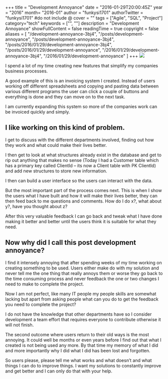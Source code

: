+++
title = "Development Annoyance"
date = "2016-01-29T20:00:45Z"
year = "2016"
month= "2016-01"
author = "funkysi1701"
authorTwitter = "funkysi1701" #do not include @
cover = ""
tags = ["Agile", "SQL",  "Project"]
category="tech"
keywords = ["", ""]
description =  "Development Annoyance"
showFullContent = false
readingTime = true
copyright = false
aliases = [
    "/development-annoyance-3bj4",
    "/posts/development-annoyance",
    "/posts/development-annoyance-3bj4",
    "/posts/2016/01/29/development-annoyance-3bj4",
    "/posts/2016/01/29/development-annoyance",
    "/2016/01/29/development-annoyance-3bj4",
    "/2016/01/29/development-annoyance"
]
+++
![](https://storageaccountblog9f5d.blob.core.windows.net/blazor/wp-content/uploads/2016/01/How-you-can-stop-annoyance-or-frustrations-quickly.jpg?w=425&ssl=1)

I spend a lot of my time creating new features that simplify my companies business processes.

A good example of this is an invoicing system I created. Instead of users working off different spreadsheets and copying and pasting data between various different programs the user can click a couple of buttons and everything is done and they can move on to the next task.

I am currently expanding this system so more of the companies work can be invoiced quickly and simply.

## I like working on this kind of problem.

I get to discuss with the different departments involved, finding out how they work and what could make their lives better.

I then get to look at what structures already exist in the database and get to rip out anything that makes no sense (Today I had a Customer table which has a primary key called ClientId – its now a Client table with PK ClientId) and add new structures to store new information.

I then can build a user interface so the users can interact with the data.

But the most important part of the process comes next. This is when I show the users what I have built and how it will make their lives better, they can then feed back to me questions and comments. How do I do x?, what about y?, have you thought about z?

After this very valuable feedback I can go back and tweak what I have done making it better and better until the users think it is suitable for what they need.

## Now why did I call this post development annoyance?

I find it intensely annoying that after spending weeks of my time working on creating something to be used. Users either make do with my solution and never tell me the one thing that really annoys them or worse they go back to the time consuming process and never feedback the one or two changes I need to make to complete the project.

Now I am not perfect, like many IT people my people skills are somewhat lacking but apart from asking people what can you do to get the feedback you need to complete the project?

I do not have the knowledge that other departments have so I consider development a team effort that requires everyone to contribute otherwise it will not finish.

The second outcome where users return to their old ways is the most annoying. It could well be months or even years before I find out that what I created is not being used any more. By that time my memory of what I did and more importantly why I did what I did has been lost and forgotten.

So users please, please tell me what works and what doesn’t and what things I can do to improve things. I want my solutions to constantly improve and get better and I can only do that with your help.